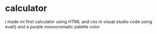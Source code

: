 # calculator
i made mi first calculator using HTML and css in visual studio code using eval() and a purple monocromatic palette color 
